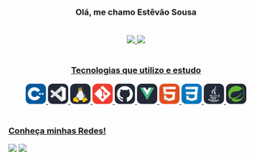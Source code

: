 <h3 align = "center" fontsize = 50>
    <b>Olá, me chamo Estêvão Sousa</b> <br><br>
</h3>

<div align="center">
    <a href="https://github.com/ESTEV40">
    <img loading="lazy" height="180em" src="https://github-readme-stats.vercel.app/api?username=ESTEV40&show_icons=true&theme=github_dark&include_all_commits=true&count_private=true"/>
    <img loading="lazy" height="180em" src="https://github-readme-stats.vercel.app/api/top-langs/?username=ESTEV40&layout=compact&langs_count=7&theme=github_dark"/>
    <br><br>
</div>



<h3 align = "center">
    <b>Tecnologias que utilizo e estudo</b>
    <br>
</h3>

<div display = "inline-block" align = "center">
    <img src = "https://github.com/tandpfun/skill-icons/blob/main/icons/CPP.svg" width="40" height="40"/>
    <img src="https://github.com/tandpfun/skill-icons/blob/main/icons/VSCode-Dark.svg" width="40" height="40" />
    <img loading="lazy" src="https://github.com/tandpfun/skill-icons/blob/main/icons/Linux-Dark.svg" width="40" height="40"/> 
    <img src="https://github.com/tandpfun/skill-icons/blob/main/icons/Git.svg" width="40" height="40" /> 
    <img src="https://github.com/tandpfun/skill-icons/blob/main/icons/Github-Dark.svg" width="40" height="40" /> 
    <img src = "https://github.com/tandpfun/skill-icons/blob/main/icons/VueJS-Dark.svg" width="40" height="40" />
    <img src="https://github.com/tandpfun/skill-icons/blob/main/icons/HTML.svg" width="40" height="40"/> 
    <img src="https://github.com/tandpfun/skill-icons/blob/main/icons/CSS.svg" width="40" height="40"/>
    <img src="https://github.com/tandpfun/skill-icons/blob/main/icons/Java-Dark.svg" width="40" heigth="40"/>
    <img src="https://github.com/tandpfun/skill-icons/blob/main/icons/Spring-Dark.svg" width="40" heigth="40"/>
    <br><br>
</div>

### Conheça minhas Redes!
<div>
    <a href="https://www.linkedin.com/in/esvieira/" target="blank"><img src="https://img.shields.io/badge/linkedin-%230077B5.svg?style=for-the-badge&logo=linkedin&logoColor=white"></a>
    <a href= "https://www.reddit.com/user/Hauaos/" target="blank"><img src= "https://img.shields.io/badge/reddit-orange?style=for-the-badge&logo=reddit&logoColor=white&labelColor=%23FF4500&color=%23FF4500"></img></a>
</div>
